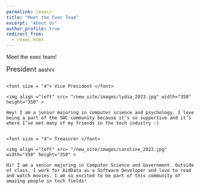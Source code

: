 ```yaml
---
permalink: /exec/
title: "Meet the Exec Team"
excerpt: "About Us"
author_profile: true
redirect_from: 
  - /exec.html
---
```

Meet the exec team!

<font size = "4"> President </font>
aashni 

<div class="row">
  <div class="column">
    
    <font size = "4"> Vice President </font>
    
    <img align ="left" src= "/new_site/images/lydia_2023.jpg" width="350" height="350" >  

    Hey! I am a junior majoring in computer science and psychology. I love being a part of the SWC community because it’s so supportive and it’s where I’ve met many of my friends in the tech industry :) 
    
  </div> 

  <div class="column">
    
    <font size = "4"> Treasurer </font>
  
    <img align ="left" src= "/new_site/images/caroline_2023.jpg" width="350" height="350" > 

    Hi! I am a senior majoring in Computer Science and Government. Outside of class, I work for AidData as a Software Developer and love to read and watch movies. I am so excited to be part of this community of amazing people in tech fields!
    
  </div>
</div>



